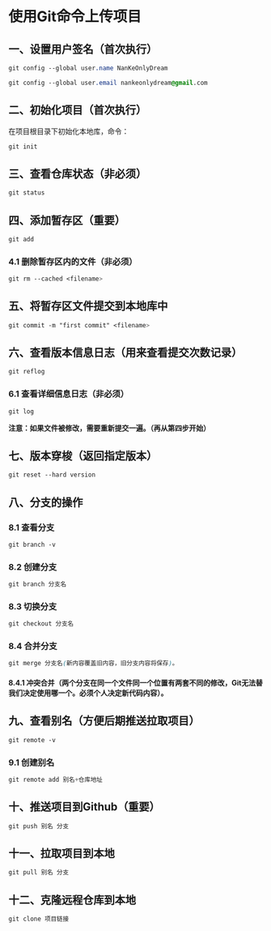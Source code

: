 # **使用Git命令上传项目**

## 一、设置用户签名（首次执行）

```css
git config --global user.name NanKeOnlyDream

git config --global user.email nankeonlydream@gmail.com
```

## 二、初始化项目（首次执行）

在项目根目录下初始化本地库，命令：

```css
git init
```

## 三、查看仓库状态（非必须）

```css
git status
```

## 四、添加暂存区（重要）

```css
git add
```

### 4.1 删除暂存区内的文件（非必须）

```css
git rm --cached <filename>
```

## 五、将暂存区文件提交到本地库中

```css
git commit -m "first commit" <filename>
```

## 六、查看版本信息日志（用来查看提交次数记录）

```css
git reflog
```

### 6.1 查看详细信息日志（非必须）

```css
git log
```

**注意：如果文件被修改，需要重新提交一遍。（再从第四步开始）**

## 七、版本穿梭（返回指定版本）

```css
git reset --hard version
```

## 八、分支的操作

### 8.1 查看分支

```css
git branch -v
```

### 8.2 创建分支

```css
git branch 分支名
```

### 8.3 切换分支

```css
git checkout 分支名
```

### 8.4 合并分支

```css
git merge 分支名(新内容覆盖旧内容，旧分支内容将保存)。
```

#### 8.4.1 **冲突合并（两个分支在同一个文件同一个位置有两套不同的修改，Git无法替我们决定使用哪一个。必须个人决定新代码内容）。**

## 九、查看别名（方便后期推送拉取项目）

```css
git remote -v
```

### 9.1 创建别名

```css
git remote add 别名+仓库地址
```

## 十、推送项目到Github（重要）

```css
git push 别名 分支
```

## 十一、拉取项目到本地

```css
git pull 别名 分支
```

## 十二、克隆远程仓库到本地

```css
git clone 项目链接
```

